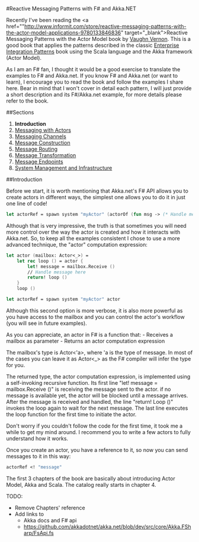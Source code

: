 #Reactive Messaging Patterns with F# and Akka.NET

Recently I've been reading the <a href=""http://www.informit.com/store/reactive-messaging-patterns-with-the-actor-model-applications-9780133846836" target="_blank">Reactive Messaging Patterns with the Actor Model</a> book by <a href="https://twitter.com/vaughnvernon" target="_blank">Vaughn Vernon</a>. This is a good book that applies the patterns described in the classic <a href="http://www.informit.com/store/enterprise-integration-patterns-designing-building-9780321200686" target="_blank">Enterprise Integration Patterns</a> book using the Scala language and the Akka framework (Actor Model).

As I am an F# fan, I thought it would be a good exercise to translate the examples to F# and Akka.net. If you know F# and Akka.net (or want to learn), I encourage you to read the book and follow the examples I share here. Bear in mind that I won't cover in detail each pattern, I will just provide a short description and its F#/Akka.net example, for more details please refer to the book.

##Sections

1. **Introduction**
2. [Messaging with Actors](messaging-with-actors.html)
3. [Messaging Channels](messaging-channels.html)
4. [Message Construction](message-construction.html)
5. [Message Routing](message-routing.html)
6. [Message Transformation](message-transformation.html)
7. [Message Endpoints](message-endpoints.html)
8. [System Management and Infrastructure](system-management-and-infrastructure.html)

##Introduction

Before we start, it is worth mentioning that Akka.net's F# API allows you to create actors in different ways, the simplest one allows you to do it in just one line of code!

```fsharp
let actorRef = spawn system "myActor" (actorOf (fun msg -> (* Handle message here *) () ))
```

Although that is very impressive, the truth is that sometimes you will need more control over the way the actor is created and how it interacts with Akka.net. So, to keep all the examples consistent I chose to use a more advanced technique, the "actor" computation expression:

```fsharp
let actor (mailbox: Actor<_>) = 
    let rec loop () = actor {
        let! message = mailbox.Receive ()
        // Handle message here
        return! loop ()
    }
    loop ()
```

```fsharp
let actorRef = spawn system "myActor" actor
```

Although this second option is more verbose, it is also more powerful as you have access to the mailbox and you can control the actor's workflow (you will see in future examples).

As you can appreciate, an actor in F# is a function that:
	- Receives a mailbox as parameter
	- Returns an actor computation expression

The mailbox's type is Actor<'a>, where 'a is the type of message. In most of the cases you can leave it as Actor<_> as the F# compiler will infer the type for you.

The returned type, the actor computation expression, is implemented using a self-invoking recursive function. Its first line "let! message = mailbox.Receive ()" is receiving the message sent to the actor. if no message is available yet, the actor will be blocked until a message arrives. After the message is received and handled, the line "return! Loop ()" invokes the loop again to wait for the next message. The last line executes the loop function for the first time to initiate the actor. 

Don't worry if you couldn't follow the code for the first time, it took me a while to get my mind around. I recommend you to write a few actors to fully understand how it works.

Once you create an actor, you have a reference to it, so now you can send messages to it in this way:

```fsharp
actorRef <! "message"
```

The first 3 chapters of the book are basically about introducing Actor Model, Akka and Scala. The catalog really starts in chapter 4.


TODO:
- Remove Chapters' reference
- Add links to 
	- Akka docs and F# api
	- https://github.com/akkadotnet/akka.net/blob/dev/src/core/Akka.FSharp/FsApi.fs